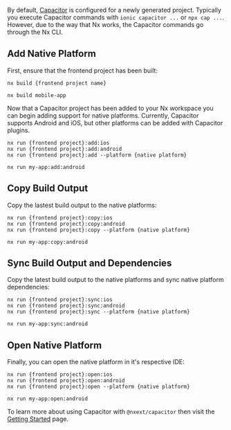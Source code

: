 By default, [Capacitor](https://capacitorjs.com/) is configured for a newly generated project. Typically you execute Capacitor commands with `ionic capacitor ...` or `npx cap ...`. However, due to the way that Nx works, the Capacitor commands go through the Nx CLI.

## Add Native Platform

First, ensure that the frontend project has been built:

```
nx build {frontend project name}

nx build mobile-app
```

Now that a Capacitor project has been added to your Nx workspace you can begin adding support for native platforms. Currently, Capacitor supports Android and iOS, but other platforms can be added with Capacitor plugins.

```
nx run {frontend project}:add:ios
nx run {frontend project}:add:android
nx run {frontend project}:add --platform {native platform}

nx run my-app:add:android
```

## Copy Build Output

Copy the lastest build output to the native platforms:

```
nx run {frontend project}:copy:ios
nx run {frontend project}:copy:android
nx run {frontend project}:copy --platform {native platform}

nx run my-app:copy:android
```

## Sync Build Output and Dependencies

Copy the latest build output to the native platforms and sync native platform dependencies:

```
nx run {frontend project}:sync:ios
nx run {frontend project}:sync:android
nx run {frontend project}:sync --platform {native platform}

nx run my-app:sync:android
```

## Open Native Platform

Finally, you can open the native platform in it's respective IDE:

```
nx run {frontend project}:open:ios
nx run {frontend project}:open:android
nx run {frontend project}:open --platform {native platform}

nx run my-app:open:android
```

To learn more about using Capacitor with `@nxext/capacitor` then visit the [Getting Started](../capacitor/getting-started.md) page.
